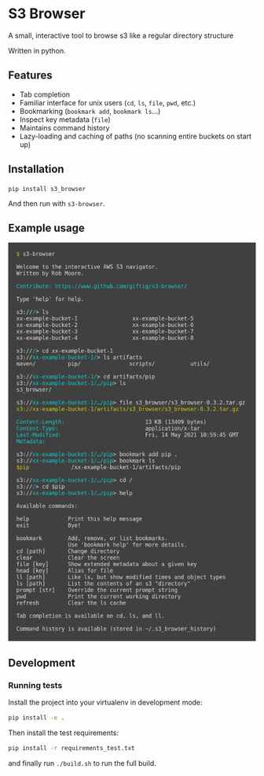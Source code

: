 # S3 Browser

A small, interactive tool to browse s3 like a regular directory structure

Written in python.

## Features
  * Tab completion
  * Familiar interface for unix users (`cd`, `ls`, `file`, `pwd`, etc.)
  * Bookmarking (`bookmark add`, `bookmark ls`...)
  * Inspect key metadata (`file`)
  * Maintains command history
  * Lazy-loading and caching of paths (no scanning entire buckets on start up)

## Installation

`pip install s3_browser`

And then run with `s3-browser`.

## Example usage

![Usage example][usage-1]

## Development

### Running tests

Install the project into your virtualenv in development mode:

```bash
pip install -e .
```

Then install the test requirements:

```bash
pip install -r requirements_test.txt
```

and finally run `./build.sh` to run the full build.

[usage-1]: readme-resources/usage-1.png "Usage example"
